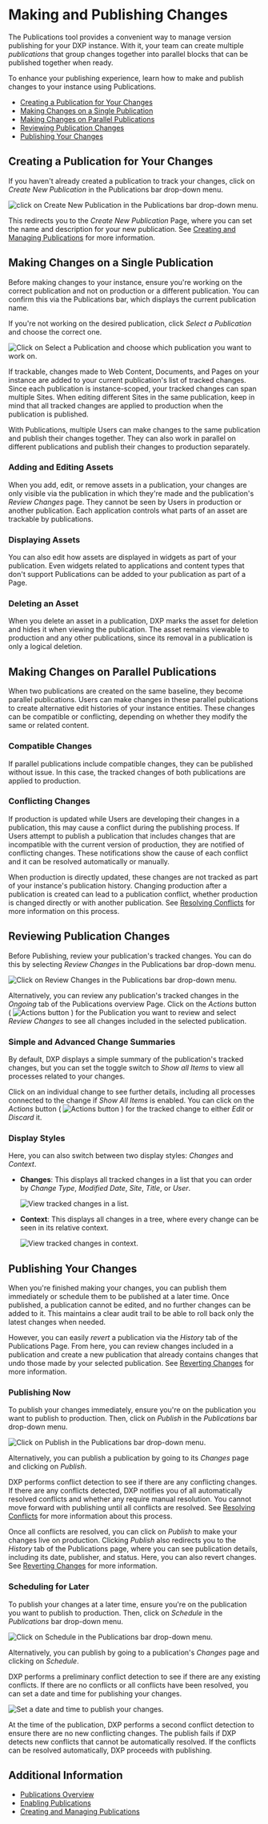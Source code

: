 # Making and Publishing Changes

The Publications tool provides a convenient way to manage version publishing for your DXP instance. With it, your team can create multiple _publications_ that group changes together into parallel blocks that can be published together when ready.

To enhance your publishing experience, learn how to make and publish changes to your instance using Publications.

-   [Creating a Publication for Your Changes](#creating-a-publication-for-your-changes)
-   [Making Changes on a Single Publication](#making-changes-on-a-single-publication)
-   [Making Changes on Parallel Publications](#making-changes-on-parallel-publications)
-   [Reviewing Publication Changes](#reviewing-publication-changes)
-   [Publishing Your Changes](#publishing-your-changes)

## Creating a Publication for Your Changes

If you haven't already created a publication to track your changes, click on _Create New Publication_ in the Publications bar drop-down menu.

![click on Create New Publication in the Publications bar drop-down menu.](./making-and-publishing-changes/images/01.png)

This redirects you to the _Create New Publication_ Page, where you can set the name and description for your new publication. See [Creating and Managing Publications](./creating-and-managing-publications.md) for more information.

## Making Changes on a Single Publication

Before making changes to your instance, ensure you're working on the correct publication and not on production or a different publication. You can confirm this via the Publications bar, which displays the current publication name.

If you're not working on the desired publication, click _Select a Publication_ and choose the correct one.

![Click on Select a Publication and choose which publication you want to work on.](./making-and-publishing-changes/images/02.png)

If trackable, changes made to Web Content, Documents, and Pages on your instance are added to your current publication's list of tracked changes. Since each publication is instance-scoped, your tracked changes can span multiple Sites. When editing different Sites in the same publication, keep in mind that all tracked changes are applied to production when the publication is published.

With Publications, multiple Users can make changes to the same publication and publish their changes together. They can also work in parallel on different publications and publish their changes to production separately.

### Adding and Editing Assets

When you add, edit, or remove assets in a publication, your changes are only visible via the publication in which they're made and the publication's _Review Changes_ page. They cannot be seen by Users in production or another publication. Each application controls what parts of an asset are trackable by publications.

### Displaying Assets

You can also edit how assets are displayed in widgets as part of your publication. Even widgets related to applications and content types that don't support Publications can be added to your publication as part of a Page.

### Deleting an Asset

When you delete an asset in a publication, DXP marks the asset for deletion and hides it when viewing the publication. The asset remains viewable to production and any other publications, since its removal in a publication is only a logical deletion.

## Making Changes on Parallel Publications

When two publications are created on the same baseline, they become parallel publications. Users can make changes in these parallel publications to create alternative edit histories of your instance entities. These changes can be compatible or conflicting, depending on whether they modify the same or related content.

### Compatible Changes

If parallel publications include compatible changes, they can be published without issue. In this case, the tracked changes of both publications are applied to production.

### Conflicting Changes

If production is updated while Users are developing their changes in a publication, this may cause a conflict during the publishing process. If Users attempt to publish a publication that includes changes that are incompatible with the current version of production, they are notified of conflicting changes. These notifications show the cause of each conflict and it can be resolved automatically or manually.

When production is directly updated, these changes are not tracked as part of your instance's publication history. Changing production after a publication is created can lead to a publication conflict, whether production is changed directly or with another publication. See [Resolving Conflicts](./resolving-conflicts.md) for more information on this process.

## Reviewing Publication Changes

Before Publishing, review your publication's tracked changes. You can do this by selecting _Review Changes_ in the Publications bar drop-down menu.

![Click on Review Changes in the Publications bar drop-down menu.](./making-and-publishing-changes/images/03.png)

Alternatively, you can review any publication's tracked changes in the _Ongoing_ tab of the Publications overview Page. Click on the _Actions_ button ( ![Actions button](../../../images/icon-actions.png) ) for the Publication you want to review and select _Review Changes_ to see all changes included in the selected publication.

### Simple and Advanced Change Summaries

By default, DXP displays a simple summary of the publication's tracked changes, but you can set the toggle switch to _Show all Items_ to view all processes related to your changes.

Click on an individual change to see further details, including all processes connected to the change if _Show All Items_ is enabled. You can click on the _Actions_ button ( ![Actions button](../../../images/icon-actions.png) ) for the tracked change to either _Edit_ or _Discard_ it.

### Display Styles

Here, you can also switch between two display styles: _Changes_ and _Context_.

-   **Changes**: This displays all tracked changes in a list that you can order by _Change Type_, _Modified Date_, _Site_, _Title_, or _User_.

    ![View tracked changes in a list.](./making-and-publishing-changes/images/04.png)

-   **Context**: This displays all changes in a tree, where every change can be seen in its relative context.

    ![View tracked changes in context.](./making-and-publishing-changes/images/05.png)

## Publishing Your Changes

When you're finished making your changes, you can publish them immediately or schedule them to be published at a later time. Once published, a publication cannot be edited, and no further changes can be added to it. This maintains a clear audit trail to be able to roll back only the latest changes when needed.

However, you can easily _revert_ a publication via the _History_ tab of the Publications Page. From here, you can review changes included in a publication and create a new publication that already contains changes that undo those made by your selected publication. See [Reverting Changes](./reverting-changes.md) for more information.

### Publishing Now

To publish your changes immediately, ensure you're on the publication you want to publish to production. Then, click on _Publish_ in the _Publications_ bar drop-down menu.

![Click on Publish in the Publications bar drop-down menu.](./making-and-publishing-changes/images/06.png)

Alternatively, you can publish a publication by going to its _Changes_ page and clicking on _Publish_.

DXP performs conflict detection to see if there are any conflicting changes. If there are any conflicts detected, DXP notifies you of all automatically resolved conflicts and whether any require manual resolution. You cannot move forward with publishing until all conflicts are resolved. See [Resolving Conflicts](./resolving-conflicts.md) for more information about this process.

Once all conflicts are resolved, you can click on _Publish_ to make your changes live on production. Clicking _Publish_ also redirects you to the _History_ tab of the Publications page, where you can see publication details, including its date, publisher, and status. Here, you can also revert changes. See [Reverting Changes](./reverting-changes.md) for more information.

### Scheduling for Later

To publish your changes at a later time, ensure you're on the publication you want to publish to production. Then, click on _Schedule_ in the _Publications_ bar drop-down menu.

![Click on Schedule in the Publications bar drop-down menu.](./making-and-publishing-changes/images/07.png)

Alternatively, you can publish by going to a publication's _Changes_ page and clicking on _Schedule_.

DXP performs a preliminary conflict detection to see if there are any existing conflicts. If there are no conflicts or all conflicts have been resolved, you can set a date and time for publishing your changes.

![Set a date and time to publish your changes.](./making-and-publishing-changes/images/08.png)

At the time of the publication, DXP performs a second conflict detection to ensure there are no new conflicting changes. The publish fails if DXP detects new conflicts that cannot be automatically resolved. If the conflicts can be resolved automatically, DXP proceeds with publishing.

## Additional Information

-   [Publications Overview](./publications-overview.md)
-   [Enabling Publications](./enabling-publications.md)
-   [Creating and Managing Publications](./creating-and-managing-publications.md)
